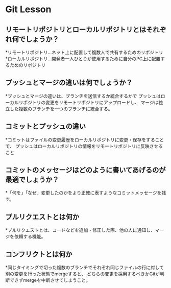 # Git Lesson

## リモートリポジトリとローカルリポジトリとはそれぞれ何でしょうか？

*リモートリポジトリ…ネット上に配置して複数人で共有するためのリポジトリ
*ローカルリポジトリ…開発者一人ひとりが使用するために自分のPC上に配置するためのリポジトリ

## プッシュとマージの違いは何でしょうか？

*プッシュとマージの違いは、ブランチを送信するか統合するかで  プッシュはローカルリポジトリの変更をリモートリポジトリにアップロードし、  マージは独立した複数のブランチを一つのブランチに統合する。

## コミットとプッシュの違い

*コミットはファイルの変更履歴をローカルリポジトリに変更・保存をすることで、  プッシュはローカルリポジトリの情報をリモートリポジトリに反映させること

## コミットのメッセージはどのように書いてあげるのが最適でしょうか？

*「何を」「なぜ」変更したのかをより正確に表すようなコミットメッセージを残す。

## プルリクエストとは何か

*プルリクエストとは、コードなどを追加・修正した際、他の人に通知し、マージを依頼する機能。

## コンフリクトとは何か

*同じタイミングで切った複数のブランチでそれぞれ同じファイルの行に対して別の変更を行った状態でmergeすると、  どちらの変更を採用するべきかGitが判断できずmergeを中断させてしまうこと。